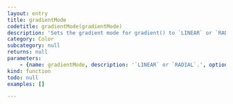 ```yaml
---
layout: entry
title: gradientMode
codetitle: gradientMode(gradientMode)
description: 'Sets the gradient mode for gradient() to `LINEAR` or `RADIAL`. The default gradient mode is `LINEAR`.'
category: Color
subcategory: null
returns: null
parameters:
    - {name: gradientMode, description: '`LINEAR` or `RADIAL`.', optional: false, type: [String]}
kind: function
todo: null
examples: []

---
```

